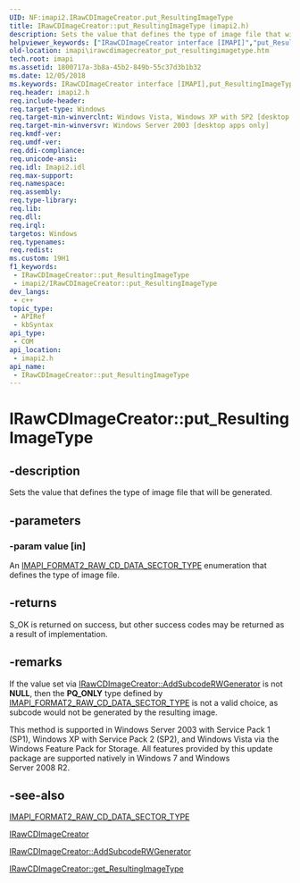 ```yaml
---
UID: NF:imapi2.IRawCDImageCreator.put_ResultingImageType
title: IRawCDImageCreator::put_ResultingImageType (imapi2.h)
description: Sets the value that defines the type of image file that will be generated.
helpviewer_keywords: ["IRawCDImageCreator interface [IMAPI]","put_ResultingImageType method","IRawCDImageCreator.put_ResultingImageType","IRawCDImageCreator::put_ResultingImageType","imapi.irawcdimagecreator_put_resultingimagetype","imapi2/IRawCDImageCreator::put_ResultingImageType","put_ResultingImageType","put_ResultingImageType method [IMAPI]","put_ResultingImageType method [IMAPI]","IRawCDImageCreator interface"]
old-location: imapi\irawcdimagecreator_put_resultingimagetype.htm
tech.root: imapi
ms.assetid: 1800717a-3b8a-45b2-849b-55c37d3b1b32
ms.date: 12/05/2018
ms.keywords: IRawCDImageCreator interface [IMAPI],put_ResultingImageType method, IRawCDImageCreator.put_ResultingImageType, IRawCDImageCreator::put_ResultingImageType, imapi.irawcdimagecreator_put_resultingimagetype, imapi2/IRawCDImageCreator::put_ResultingImageType, put_ResultingImageType, put_ResultingImageType method [IMAPI], put_ResultingImageType method [IMAPI],IRawCDImageCreator interface
req.header: imapi2.h
req.include-header: 
req.target-type: Windows
req.target-min-winverclnt: Windows Vista, Windows XP with SP2 [desktop apps only]
req.target-min-winversvr: Windows Server 2003 [desktop apps only]
req.kmdf-ver: 
req.umdf-ver: 
req.ddi-compliance: 
req.unicode-ansi: 
req.idl: Imapi2.idl
req.max-support: 
req.namespace: 
req.assembly: 
req.type-library: 
req.lib: 
req.dll: 
req.irql: 
targetos: Windows
req.typenames: 
req.redist: 
ms.custom: 19H1
f1_keywords:
 - IRawCDImageCreator::put_ResultingImageType
 - imapi2/IRawCDImageCreator::put_ResultingImageType
dev_langs:
 - c++
topic_type:
 - APIRef
 - kbSyntax
api_type:
 - COM
api_location:
 - imapi2.h
api_name:
 - IRawCDImageCreator::put_ResultingImageType
---
```


# IRawCDImageCreator::put_ResultingImageType


## -description

Sets the value that defines the type of image file that will be generated.

## -parameters

### -param value [in]

An <a href="/windows/win32/api/imapi2/ne-imapi2-imapi_format2_raw_cd_data_sector_type">IMAPI_FORMAT2_RAW_CD_DATA_SECTOR_TYPE</a> enumeration that defines the type of image file.

## -returns

S_OK is returned on success, but other success codes may be returned as a result of implementation.

## -remarks

If the value set via <a href="/windows/win32/api/imapi2/ne-imapi2-imapi_format2_raw_cd_data_sector_type">IRawCDImageCreator::AddSubcodeRWGenerator</a> is not <b>NULL</b>, then the <b>PQ_ONLY</b> type defined by <a href="/windows/desktop/api/imapi2/ne-imapi2-imapi_format2_raw_cd_data_sector_type">IMAPI_FORMAT2_RAW_CD_DATA_SECTOR_TYPE</a> is not a valid choice, as subcode would not be generated by the resulting image.

This method is supported in Windows Server 2003 with Service Pack 1 (SP1), Windows XP with Service Pack 2 (SP2),  and Windows Vista  via the Windows Feature Pack for Storage. All  features provided by this  update package are supported natively in Windows 7 and Windows Server 2008 R2.

## -see-also

<a href="/windows/win32/api/imapi2/ne-imapi2-imapi_format2_raw_cd_data_sector_type">IMAPI_FORMAT2_RAW_CD_DATA_SECTOR_TYPE</a>



<a href="/windows/desktop/api/imapi2/nn-imapi2-irawcdimagecreator">IRawCDImageCreator</a>



<a href="/windows/desktop/api/imapi2/nf-imapi2-irawcdimagecreator-addsubcoderwgenerator">IRawCDImageCreator::AddSubcodeRWGenerator</a>



<a href="/windows/desktop/api/imapi2/nf-imapi2-irawcdimagecreator-get_resultingimagetype">IRawCDImageCreator::get_ResultingImageType</a>

